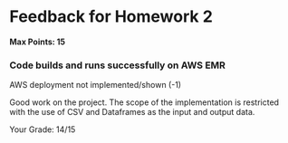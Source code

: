 # Feedback for Homework 2
**Max Points: 15**

### Code builds and runs successfully on AWS EMR
AWS deployment not implemented/shown (-1)

Good work on the project. The scope of the implementation is restricted with the use of CSV and Dataframes as the input and output data.

Your Grade: 14/15